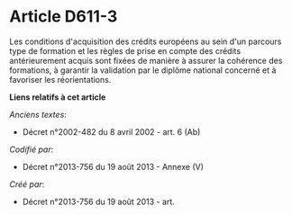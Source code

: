 # Article D611-3

Les conditions d'acquisition des crédits européens au sein d'un parcours type de formation et les règles de prise en compte
des crédits antérieurement acquis sont fixées de manière à assurer la cohérence des formations, à garantir la validation par
le diplôme national concerné et à favoriser les réorientations.

**Liens relatifs à cet article**

_Anciens textes_:

  - Décret n°2002-482 du 8 avril 2002 - art. 6 (Ab)

_Codifié par_:

  - Décret n°2013-756 du 19 août 2013 -  Annexe (V)

_Créé par_:

  - Décret n°2013-756 du 19 août 2013 - art.

